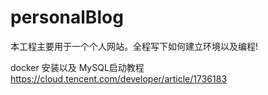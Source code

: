 # personalBlog
本工程主要用于一个个人网站。全程写下如何建立环境以及编程!


docker 安装以及 MySQL启动教程 https://cloud.tencent.com/developer/article/1736183

